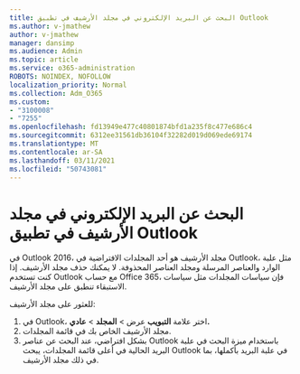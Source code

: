 ```yaml
---
title: البحث عن البريد الإلكتروني في مجلد الأرشيف في تطبيق Outlook
ms.author: v-jmathew
author: v-jmathew
manager: dansimp
ms.audience: Admin
ms.topic: article
ms.service: o365-administration
ROBOTS: NOINDEX, NOFOLLOW
localization_priority: Normal
ms.collection: Adm_O365
ms.custom:
- "3100008"
- "7255"
ms.openlocfilehash: fd13949e477c40801874bfd1a235f8c477e686c4
ms.sourcegitcommit: 6312ee31561db36104f32282d019d069ede69174
ms.translationtype: MT
ms.contentlocale: ar-SA
ms.lasthandoff: 03/11/2021
ms.locfileid: "50743081"
---
```

# <a name="find-email-in-archive-folder-in-outlook-app"></a>البحث عن البريد الإلكتروني في مجلد الأرشيف في تطبيق Outlook

في Outlook 2016، مجلد الأرشيف هو أحد المجلدات الافتراضية في Outlook، مثل علبة الوارد والعناصر المرسلة ومجلد العناصر المحذوفة. لا يمكنك حذف مجلد الأرشيف. إذا كنت تستخدم Outlook مع حساب Office 365، فإن سياسات المجلدات مثل سياسات الاستبقاء تنطبق على مجلد الأرشيف.

للعثور على مجلد الأرشيف:

1. في Outlook، اختر علامة **التبويب** عرض > **المجلد**  >  **عادي.**
2. مجلد الأرشيف الخاص بك في قائمة المجلدات.
3. بشكل افتراضي، عند البحث عن عناصر Outlook باستخدام ميزة البحث في علبة البريد الحالية في أعلى قائمة المجلدات، يبحث Outlook في علبة البريد بأكملها، بما في ذلك مجلد الأرشيف.
